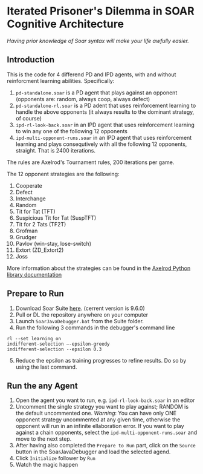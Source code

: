 # Iterated Prisoner's Dilemma in SOAR Cognitive Architecture

*Having prior knowledge of Soar syntax will make your life awfully easier.*

## Introduction

This is the code for 4 differend PD and IPD agents, with and without reinforcment learning abilities. Specifically:

1. `pd-standalone.soar` is a PD agent that plays against an opponent (opponents are: random, always coop, always defect)
2. `pd-standalone-rl.soar` is a PD adent that uses reinforcement learning to handle the above opponents (it always results to the dominant strategy, of course)
3. `ipd-rl-look-back.soar` in an IPD agent that uses reinforcement learning to win any one of the following 12 opponents
4. `ipd-multi-opponent-runs.soar` in an IPD agent that uses reinforcement learning and plays consequtively with all the following 12 opponents, straight. That is 2400 iterations.

The rules are Axelrod's Tournament rules, 200 iterations per game.

The 12 opponent strategies are the following:

1. Cooperate
2. Defect
3. Interchange
4. Random
5. Tit for Tat (TFT)
6. Suspicious Tit for Tat (SuspTFT)
7. Tit for 2 Tats (TF2T)
8. Grofman
9. Grudger
10. Pavlov (win-stay, lose-switch)
11. Extort (ZD_Extort2)
12. Joss

More information about the strategies can be found in the [Axelrod Python library documentation](https://axelrod.readthedocs.io/en/stable/reference/overview_of_strategies.html)

## Prepare to Run

1. Download Soar Suite [here](https://soar.eecs.umich.edu/Downloads). (cerrent version is 9.6.0)
2. Pull or DL the repository anywhere on your computer
3. Launch `SoarJavaDebugger.bat` from the Suite folder.
4. Run the following 3 commands in the debugger's command line
```
rl --set learning on 
indifferent-selection –-epsilon-greedy
indifferent-selection --epsilon 0.3
```
5. Reduce the epsilon as training progresses to refine results. Do so by using the last command.

## Run the any Agent

1. Open the agent you want to run, e.g. `ipd-rl-look-back.soar` in an editor
2. Uncomment the single strategy you want to play against; RANDOM is the default uncommented one. *Warning*: You can have only ONE opponent strategy uncommented at any given time, otherwise the opponent will run in an infinite ellaboration error. If you want to play against a chain opponents, select the `ipd-multi-opponent-runs.soar` and move to the next step.
3. After having also completed the `Prepare to Run` part, click on the `Source` button in the SoarJavaDebugger and load the selected agend.
4. Click `Initialize` follower by `Run`
5. Watch the magic happen
